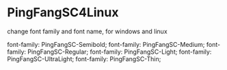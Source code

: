 # PingFangSC4Linux
change font family and font name, for windows and linux

font-family: PingFangSC-Semibold;
font-family: PingFangSC-Medium;
font-family: PingFangSC-Regular;
font-family: PingFangSC-Light;
font-family: PingFangSC-UltraLight;
font-family: PingFangSC-Thin;
